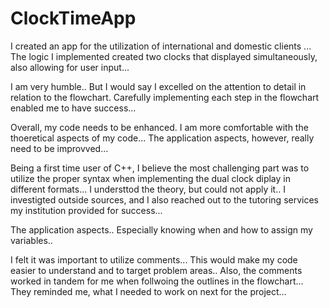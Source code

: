 # ClockTimeApp
I created an app for the utilization of international and domestic clients ... The logic I implemented created two clocks that displayed simultaneously, also allowing for user input...

I am very humble.. But I would say I excelled on the attention to detail in relation to the flowchart. Carefully implementing each step in the flowchart enabled me to have success...

Overall, my code needs to be enhanced. I am more comfortable with the thoeretical aspects of my code... The application aspects, however, really need to be improvved...

Being a first time user of C++, I believe the most challenging part was to utilize the proper syntax when implementing the dual clock diplay in different formats... I understtod the theory, but could not apply it.. I investigted outside sources, and I also reached out to the tutoring services my institution provided for success...

The application aspects.. Especially knowing when and how to assign my variables..

I felt it was important to utilize comments... This would make my code easier to understand and to target problem areas.. Also, the comments worked in tandem for me when follwoing the outlines in the flowchart... They reminded me, what I needed to work on next for the project...
